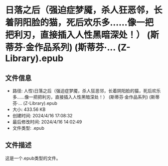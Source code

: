 ﻿# 日落之后（强迫症梦魇，杀人狂恶邻，长着阴阳脸的猫，死后欢乐多……像一把把利刃，直接插入人性黑暗深处！） (斯蒂芬·金作品系列) (斯蒂芬·... (Z-Library).epub

## 文件信息
- 路径: 人性\日落之后（强迫症梦魇，杀人狂恶邻，长着阴阳脸的猫，死后欢乐多……像一把把利刃，直接插入人性黑暗深处！） (斯蒂芬·金作品系列) (斯蒂芬·... (Z-Library).epub
- 大小: 433.56 KB
- 创建时间: 2024/4/16 17:08:32
- 最后修改时间: 2024/4/16 14:02:49
- 文件类型: .epub

## 文件描述
这是一个.epub类型的文件。

